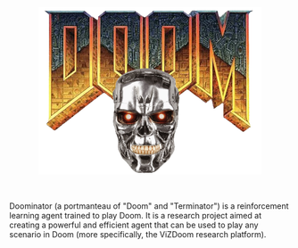 <p align="center">
    <img src="src/logo.png" height="300" width="400" alt="Doominator logo">
</p>

<br>

Doominator (a portmanteau of "Doom" and "Terminator") is a reinforcement learning agent trained to play Doom. It is a research project aimed at creating a powerful and efficient agent that can be used to play any scenario in Doom (more specifically, the ViZDoom research platform).